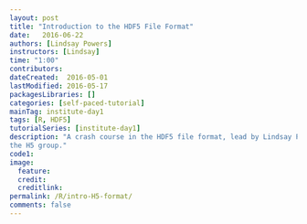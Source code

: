 ```yaml
---
layout: post
title: "Introduction to the HDF5 File Format"
date:   2016-06-22
authors: [Lindsay Powers]
instructors: [Lindsay]
time: "1:00"
contributors:
dateCreated:  2016-05-01
lastModified: 2016-05-17
packagesLibraries: []
categories: [self-paced-tutorial]
mainTag: institute-day1
tags: [R, HDF5]
tutorialSeries: [institute-day1]
description: "A crash course in the HDF5 file format, lead by Lindsay Powers of
the H5 group."
code1:
image:
  feature:
  credit:
  creditlink:
permalink: /R/intro-H5-format/
comments: false
---
```

